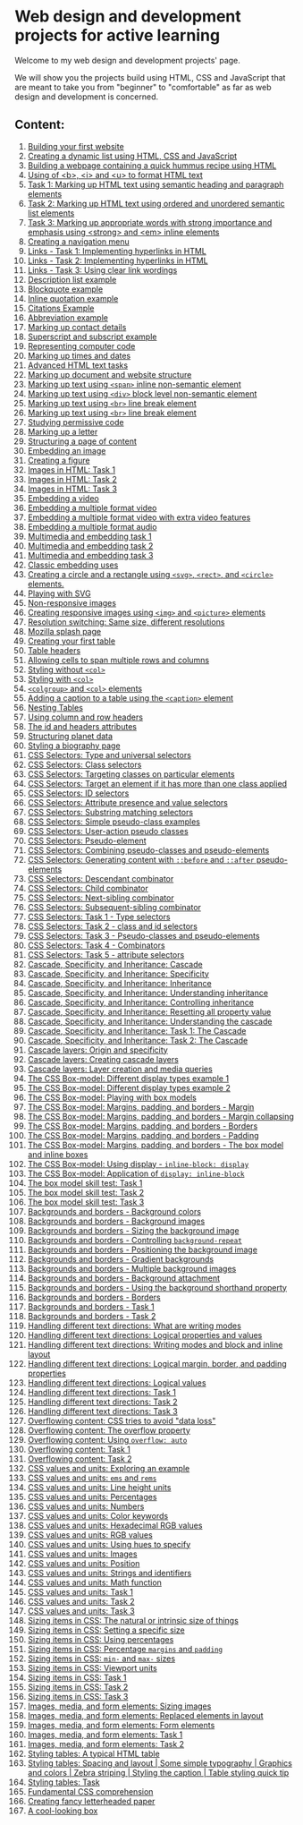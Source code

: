 # Web design and development projects for active learning

Welcome to my web design and development projects' page. 

We will show you the projects build using HTML, CSS and JavaScript that are meant to take you from "beginner" to "comfortable" as far as web design and development is concerned. 

## Content:
<ol>
  <li><a href="https://github.com/olumpeter/web-projects/tree/main/1-test-site">
        Building your first website</a></li>
  <li><a href="https://github.com/olumpeter/web-projects/tree/main/2-dynamic-list">
        Creating a dynamic list using HTML, CSS and JavaScript</a></li>
  <li><a href="https://github.com/olumpeter/web-projects/tree/main/3-quick-hummus-recipe">
        Building a webpage containing a quick hummus recipe using HTML</a></li>
  <li><a href="https://github.com/olumpeter/web-projects/tree/main/4-bold-italic-underline">
        Using of &lt;b&gt;, &lt;i&gt; and &lt;u&gt; to format HTML text</a></li>
  <li><a href="https://github.com/olumpeter/web-projects/tree/main/5-task-1-headings-paragraphs">
        Task 1: Marking up HTML text using semantic heading and paragraph elements</a></li>
  <li><a href="https://github.com/olumpeter/web-projects/tree/main/6-task-2-lists-headings-paragraphs">
        Task 2: Marking up HTML text using ordered and unordered semantic list elements</a></li>
  <li><a href="https://github.com/olumpeter/web-projects/tree/main/7-task-3-emphasis-importance">
        Task 3: Marking up appropriate words with strong importance and emphasis using &lt;strong&gt; and &lt;em&gt; inline elements</a></li>
  <li><a href="https://github.com/olumpeter/web-projects/tree/main/8-navigation-menu">
        Creating a navigation menu</a></li>
  <li><a href="https://github.com/olumpeter/web-projects/tree/main/9-links-task-1-whales">
        Links - Task 1: Implementing hyperlinks in HTML</a></li>
  <li><a href="https://github.com/olumpeter/web-projects/tree/main/10-links-task-2-relative-absolute-paths-document-fragments">
        Links - Task 2: Implementing hyperlinks in HTML</a></li>
  <li><a href="https://github.com/olumpeter/web-projects/tree/main/11-links-task-3-good-link-text">
        Links - Task 3: Using clear link wordings</a></li>
  <li><a href="https://github.com/olumpeter/web-projects/tree/main/12-description-list-example">
        Description list example</a></li>
  <li><a href="https://github.com/olumpeter/web-projects/tree/main/13-blockquote-example">
        Blockquote example</a></li>
  <li><a href="https://github.com/olumpeter/web-projects/tree/main/14-inline-quotation-example">
        Inline quotation example</a></li>
  <li><a href="https://github.com/olumpeter/web-projects/tree/main/15-citations-example">
        Citations Example</a></li>
  <li><a href="https://github.com/olumpeter/web-projects/tree/main/16-abbreviation-example">
        Abbreviation example</a></li>
  <li><a href="https://github.com/olumpeter/web-projects/tree/main/17-contact-details-example">
        Marking up contact details</a></li>
  <li><a href="https://github.com/olumpeter/web-projects/tree/main/18-superscript-and-subscript">
        Superscript and subscript example</a></li>
  <li><a href="https://github.com/olumpeter/web-projects/tree/main/19-representing-computer-code">
        Representing computer code</a></li>
  <li><a href="https://github.com/olumpeter/web-projects/tree/main/20-times-and-dates">
        Marking up times and dates</a></li>
  <li><a href="https://github.com/olumpeter/web-projects/tree/main/21-Advanced-HTML-text-tasks">
        Advanced HTML text tasks</a></li>
  <li><a href="https://github.com/olumpeter/web-projects/tree/main/22-HTML-for-structuring-content">
        Marking up document and website structure</a></li>
  <li><a href="https://github.com/olumpeter/web-projects/tree/main/23-non-semanic-wrappers/span">
        Marking up text using <code>&lt;span&gt;</code> inline non-semantic element</a></li>
  <li><a href="https://github.com/olumpeter/web-projects/tree/main/23-non-semanic-wrappers/div">
        Marking up text using <code>&lt;div&gt;</code> block level non-semantic element</a></li>
  <li><a href="https://github.com/olumpeter/web-projects/tree/main/24-line-breaks-and-horizontal-rules/line-break-element">
        Marking up text using <code>&lt;br&gt;</code> line break element</a></li>
  <li><a href="https://github.com/olumpeter/web-projects/tree/main/24-line-breaks-and-horizontal-rules/thematic-break-element">
        Marking up text using <code>&lt;br&gt;</code> line break element</a></li>
  <li><a href="https://github.com/olumpeter/web-projects/tree/main/25-studying-permissive-code">
        Studying permissive code</li>
  <li><a href="https://github.com/olumpeter/web-projects/tree/main/26-marking-up-a-letter">
        Marking up a letter</li>
  <li><a href="https://github.com/olumpeter/web-projects/tree/main/27-structuring-a-page-of-content">
        Structuring a page of content</li>
  <li><a href="https://github.com/olumpeter/web-projects/tree/main/28-embedding-an-image">
        Embedding an image</li>
  <li><a href="https://github.com/olumpeter/web-projects/tree/main/29-creating-a-figure">
        Creating a figure</li>
  <li><a href="https://github.com/olumpeter/web-projects/tree/main/30-images-in-html/Task-1">
        Images in HTML: Task 1</li>
  <li><a href="https://github.com/olumpeter/web-projects/tree/main/30-images-in-html/Task-2">
        Images in HTML: Task 2</li>
  <li><a href="https://github.com/olumpeter/web-projects/tree/main/30-images-in-html/Task-3">
        Images in HTML: Task 3</li>
  <li><a href="https://github.com/olumpeter/web-projects/tree/main/31-embedding-a-video/Task-3">
        Embedding a video</li>
  <li><a href="https://github.com/olumpeter/web-projects/tree/main/32-embedding-a-multiple-format-video">
        Embedding a multiple format video</li>
  <li><a href="https://github.com/olumpeter/web-projects/tree/main/33-embedding-a-multiple-format-video-with-extra-video-features">
        Embedding a multiple format video with extra video features</li>
  <li><a href="https://github.com/olumpeter/web-projects/tree/main/34-embedding-a-multiple-format-audio">
        Embedding a multiple format audio</li>
  <li><a href="https://github.com/olumpeter/web-projects/tree/main/35-multimedia-and-embedding-tasks/task-1">
        Multimedia and embedding task 1</li>
  <li><a href="https://github.com/olumpeter/web-projects/tree/main/35-multimedia-and-embedding-tasks/task-2">
        Multimedia and embedding task 2</li>
  <li><a href="https://github.com/olumpeter/web-projects/tree/main/35-multimedia-and-embedding-tasks/task-3">
        Multimedia and embedding task 3</li>
  <li><a href="https://github.com/olumpeter/web-projects/tree/main/36-classic-embedding-uses">
        Classic embedding uses</li>
  <li><a href="https://github.com/olumpeter/web-projects/tree/main/37-creates-a-circle-and-a-rectangle">
        Creating a circle and a rectangle using <code>&lt;svg&gt;</code>, <code>&lt;rect&gt;</code>, and  <code>&lt;circle&gt;</code> elements.</li>
  <li><a href="https://github.com/olumpeter/web-projects/tree/main/38-playing-with-svg">
        Playing with SVG</li>
  <li><a href="https://github.com/olumpeter/web-projects/tree/main/39-non-responsive-images">
        Non-responsive images</li>
  <li><a href="https://github.com/olumpeter/web-projects/tree/main/40-responsive-images">
        Creating responsive images  using <code>&lt;img&gt;</code> and <code>&lt;picture&gt;</code> elements</li>
  <li><a href="https://github.com/olumpeter/web-projects/tree/main/41-resolution-switching-images">
        Resolution switching: Same size, different resolutions</li>
  <li><a href="https://github.com/olumpeter/web-projects/tree/main/42-mozilla-splash-page">
        Mozilla splash page</li>
  <li><a href="https://github.com/olumpeter/web-projects/tree/main/43-creating-your-first-table">
        Creating your first table</li>
  <li><a href="https://github.com/olumpeter/web-projects/tree/main/44-table-headers">
        Table headers</li>
  <li><a href="https://github.com/olumpeter/web-projects/tree/main/45-allowing-cells-to-span-multiple-rows-and-columns">
        Allowing cells to span multiple rows and columns</li>
  <li><a href="https://github.com/olumpeter/web-projects/tree/main/46-styling-without-col-element">
        Styling without <code>&lt;col&gt;</code></li>
  <li><a href="https://github.com/olumpeter/web-projects/tree/main/47-styling-with-col-element">
        Styling with <code>&lt;col&gt;</code></li>
  <li><a href="https://github.com/olumpeter/web-projects/tree/main/48-colgroup-and-col">
        <code>&lt;colgroup&gt;</code> and <code>&lt;col&gt;</code> elements</li>
  <li><a href="https://github.com/olumpeter/web-projects/tree/main/49-adding-a-caption-to-a-table">
        Adding a caption to a table using the <code>&lt;caption&gt;</code> element</li>
  <li><a href="https://github.com/olumpeter/web-projects/tree/main/51-nesting-tables">
        Nesting Tables</li>
  <li><a href="https://github.com/olumpeter/web-projects/tree/main/52-using-column-and-row-headers">
        Using column and row headers</li>
  <li><a href="https://github.com/olumpeter/web-projects/tree/main/53-the-id-and-headers-attributes">
        The id and headers attributes</li>
  <li><a href="https://github.com/olumpeter/web-projects/tree/main/54-structuring-planet-data">
        Structuring planet data</li>
  <li><a href="https://github.com/olumpeter/web-projects/tree/main/55-styling-a-biography-page">
        Styling a biography page</li>
  <li><a href="https://github.com/olumpeter/web-projects/tree/main/56-css-selectors/1-type-and-universal">
        CSS Selectors: Type and universal selectors</li>
  <li><a href="https://github.com/olumpeter/web-projects/tree/main/56-css-selectors/2a-class">
        CSS Selectors: Class selectors</li>
  <li><a href="https://github.com/olumpeter/web-projects/tree/main/56-css-selectors/2b-targeting-classes-on-particular-elements">
        CSS Selectors: Targeting classes on particular elements</li>
  <li><a href="https://github.com/olumpeter/web-projects/tree/main/56-css-selectors/2c-targetting-an-element-if-it-has-more-than-one-class-applied">
        CSS Selectors: Target an element if it has more than one class applied</li>
  <li><a href="https://github.com/olumpeter/web-projects/tree/main/56-css-selectors/2c-targetting-an-element-if-it-has-more-than-one-class-applied">
        CSS Selectors: ID selectors</li>
  <li><a href="https://github.com/olumpeter/web-projects/tree/main/56-css-selectors/5a-presence-and-value-selectors">
        CSS Selectors: Attribute presence and value selectors</li>
  <li><a href="https://github.com/olumpeter/web-projects/tree/main/56-css-selectors/5b-substring-matching-selectors">
        CSS Selectors: Substring matching selectors</li>
  <li><a href="https://github.com/olumpeter/web-projects/tree/main/56-css-selectors/6a-simple-pseudo-class-example">
        CSS Selectors: Simple pseudo-class examples</li>
  <li><a href="https://github.com/olumpeter/web-projects/tree/main/56-css-selectors/6a-simple-pseudo-class-example">
        CSS Selectors: User-action pseudo classes</li>
  <li><a href="https://github.com/olumpeter/web-projects/tree/main/56-css-selectors/7a-pseudo-elements">
        CSS Selectors: Pseudo-element</li>
  <li><a href="https://github.com/olumpeter/web-projects/tree/main/56-css-selectors/7b-combining-pseudo-classes-and-pseudo-elements">
        CSS Selectors: Combining pseudo-classes and pseudo-elements</li>
  <li><a href="https://github.com/olumpeter/web-projects/tree/main/56-css-selectors/7c-generating-content-with-before-and-after-pseudo-elements">
        CSS Selectors: Generating content with <code>::before</code> and <code>::after</code> pseudo-elements</li>
  <li><a href="https://github.com/olumpeter/web-projects/tree/main/56-css-selectors/8a-descendant-combinator">
        CSS Selectors: Descendant combinator</li>
  <li><a href="https://github.com/olumpeter/web-projects/tree/main/56-css-selectors/8b-child-combinator">
        CSS Selectors: Child combinator</li>
  <li><a href="https://github.com/olumpeter/web-projects/tree/main/56-css-selectors/8c-next-sibling-combinator">
        CSS Selectors: Next-sibling combinator</li>
  <li><a href="https://github.com/olumpeter/web-projects/tree/main/56-css-selectors/8d-subsequent-sibling-combinator">
        CSS Selectors: Subsequent-sibling combinator</li>
  <li><a href="https://github.com/olumpeter/web-projects/tree/main/56-css-selectors/task-1-type-selectors">
        CSS Selectors: Task 1 - Type selectors</li>
  <li><a href="https://github.com/olumpeter/web-projects/tree/main/56-css-selectors/task-2-class-and-id-selectors">
        CSS Selectors: Task 2 - class and id selectors</li>
  <li><a href="https://github.com/olumpeter/web-projects/tree/main/56-css-selectors/task-3-pseudo-classes-and-pseudo-elements">
        CSS Selectors: Task 3 - Pseudo-classes and pseudo-elements</li>
  <li><a href="https://github.com/olumpeter/web-projects/tree/main/56-css-selectors/task-4-combinators">
        CSS Selectors: Task 4 - Combinators</li>
  <li><a href="https://github.com/olumpeter/web-projects/tree/main/56-css-selectors/task-5-attribute-selectors">
        CSS Selectors: Task 5 - attribute selectors</li>
  <li><a href="https://github.com/olumpeter/web-projects/tree/main/57-cascade-specificity-and-inheritance/57a-cascade">
        Cascade, Specificity, and Inheritance: Cascade</li>
  <li><a href="https://github.com/olumpeter/web-projects/tree/main/57-cascade-specificity-and-inheritance/57b-specificity">
        Cascade, Specificity, and Inheritance: Specificity</li>
  <li><a href="https://github.com/olumpeter/web-projects/tree/main/57-cascade-specificity-and-inheritance/57c-inheritance">
        Cascade, Specificity, and Inheritance: Inheritance</li>
  <li><a href="https://github.com/olumpeter/web-projects/tree/main/57-cascade-specificity-and-inheritance/57d-understanding-inheritance">
        Cascade, Specificity, and Inheritance: Understanding inheritance</li>
  <li><a href="https://github.com/olumpeter/web-projects/tree/main/57-cascade-specificity-and-inheritance/57e-controlling-inheritance">
        Cascade, Specificity, and Inheritance: Controlling inheritance</li>
  <li><a href="https://github.com/olumpeter/web-projects/tree/main/57-cascade-specificity-and-inheritance/57f-resetting-all-property-values">
        Cascade, Specificity, and Inheritance: Resetting all property value</li>
  <li><a href="https://github.com/olumpeter/web-projects/tree/main/57-cascade-specificity-and-inheritance/57g-understanding-the-cascade">
        Cascade, Specificity, and Inheritance: Understanding the cascade</li>
  <li><a href="https://github.com/olumpeter/web-projects/tree/main/57-cascade-specificity-and-inheritance/57h-the-cascade-task-1">
        Cascade, Specificity, and Inheritance: Task 1: The Cascade</li>
  <li><a href="https://github.com/olumpeter/web-projects/tree/main/57-cascade-specificity-and-inheritance/57i-the-cascade-task-2">
        Cascade, Specificity, and Inheritance: Task 2: The Cascade</li>
  <li><a href="https://github.com/olumpeter/web-projects/tree/main/58-cascade-layers/58a-origin-and-specificity">
        Cascade layers: Origin and specificity</li>
  <li><a href="https://github.com/olumpeter/web-projects/tree/main/58-cascade-layers/58b-creating-cascade-layers">
        Cascade layers: Creating cascade layers</li>
  <li><a href="https://github.com/olumpeter/web-projects/tree/main/58-cascade-layers/58c-layer-creation-and-media-queries">
        Cascade layers: Layer creation and media queries</li>
  <li><a href="https://github.com/olumpeter/web-projects/tree/main/59-the-css-box-model/59a-examples-of-different-display-types/example-1">
        The CSS Box-model: Different display types example 1</li>
  <li><a href="https://github.com/olumpeter/web-projects/tree/main/59-the-css-box-model/59a-examples-of-different-display-types/example-2">
        The CSS Box-model: Different display types example 2</li>
  <li><a href="https://github.com/olumpeter/web-projects/tree/main/59-the-css-box-model/59b-playing-with-box-models">
        The CSS Box-model: Playing with box models</li>
  <li><a href="https://github.com/olumpeter/web-projects/tree/main/59-the-css-box-model/59c-margins-padding-and-borders/a-margin">
        The CSS Box-model: Margins, padding, and borders - Margin</li>
  <li><a href="https://github.com/olumpeter/web-projects/tree/main/59-the-css-box-model/59c-margins-padding-and-borders/b-margin-collapsing">
        The CSS Box-model: Margins, padding, and borders - Margin collapsing</li>
  <li><a href="https://github.com/olumpeter/web-projects/tree/main/59-the-css-box-model/59c-margins-padding-and-borders/c-border">
        The CSS Box-model: Margins, padding, and borders - Borders</li>
  <li><a href="https://github.com/olumpeter/web-projects/tree/main/59-the-css-box-model/59c-margins-padding-and-borders/d-padding">
        The CSS Box-model: Margins, padding, and borders - Padding</li>
  <li><a href="https://github.com/olumpeter/web-projects/tree/main/59-the-css-box-model/59c-margins-padding-and-borders/e-the-box-model-and-inline-boxes">
        The CSS Box-model: Margins, padding, and borders - The box model and inline boxes</li>
  <li><a href="https://github.com/olumpeter/web-projects/tree/main/59-the-css-box-model/59c-margins-padding-and-borders/f-using-display-inline-block">
        The CSS Box-model: Using display - <code>inline-block: display</code></li>
  <li><a href="https://github.com/olumpeter/web-projects/tree/main/59-the-css-box-model/59c-margins-padding-and-borders/g-application-of-display-inline-block">
        The CSS Box-model: Application of <code>display: inline-block</code></li>
  <li><a href="https://github.com/olumpeter/web-projects/tree/main/59-the-css-box-model/59d-test-your-skills/a-task-1">
        The box model skill test: Task 1</li>
  <li><a href="https://github.com/olumpeter/web-projects/tree/main/59-the-css-box-model/59d-test-your-skills/b-task-2">
        The box model skill test: Task 2</li>
  <li><a href="https://github.com/olumpeter/web-projects/tree/main/59-the-css-box-model/59d-test-your-skills/c-task-3">
        The box model skill test: Task 3</li>
  <li><a href="https://github.com/olumpeter/web-projects/tree/main/60-backgrounds-and-borders/a-background-colors">
        Backgrounds and borders - Background colors</li>
  <li><a href="https://github.com/olumpeter/web-projects/tree/main/60-backgrounds-and-borders/b-background-images">
        Backgrounds and borders - Background images</li>
  <li><a href="https://github.com/olumpeter/web-projects/tree/main/60-backgrounds-and-borders/c-controlling-background-repeat">
        Backgrounds and borders - Sizing the background image</li>
  <li><a href="https://github.com/olumpeter/web-projects/tree/main/60-backgrounds-and-borders/d-sizing-the-background-image">
        Backgrounds and borders - Controlling <code>background-repeat</code></li>
  <li><a href="https://github.com/olumpeter/web-projects/tree/main/60-backgrounds-and-borders/e-positioning-the-background-image">
        Backgrounds and borders - Positioning the background image</li>
  <li><a href="https://github.com/olumpeter/web-projects/tree/main/60-backgrounds-and-borders/f-gradient-backgrounds">
        Backgrounds and borders - Gradient backgrounds</li>
  <li><a href="https://github.com/olumpeter/web-projects/tree/main/60-backgrounds-and-borders/g-multiple-background-images">
        Backgrounds and borders - Multiple background images</li>
  <li><a href="https://github.com/olumpeter/web-projects/tree/main/60-backgrounds-and-borders/h-background-attachment">
        Backgrounds and borders - Background attachment</li>
  <li><a href="https://github.com/olumpeter/web-projects/tree/main/60-backgrounds-and-borders/j-using-the-background-shorthand-property">
        Backgrounds and borders - Using the background shorthand property</li>
  <li><a href="https://github.com/olumpeter/web-projects/tree/main/60-backgrounds-and-borders/k-borders">
        Backgrounds and borders - Borders</li>
  <li><a href="https://github.com/olumpeter/web-projects/tree/main/60-backgrounds-and-borders/m-task-1">
        Backgrounds and borders - Task 1</li>
  <li><a href="https://github.com/olumpeter/web-projects/tree/main/60-backgrounds-and-borders/n-task-2">
        Backgrounds and borders - Task 2</li>
  <li><a href="https://github.com/olumpeter/web-projects/tree/main/61-handling-different-text-directions/a-what-are-writing-modes">
        Handling different text directions: What are writing modes</li>
  <li><a href="https://github.com/olumpeter/web-projects/tree/main/61-handling-different-text-directions/b-writing-modes-and-block-and-inline-layout">
        Handling different text directions: Logical properties and values</li>
  <li><a href="https://github.com/olumpeter/web-projects/tree/main/61-handling-different-text-directions/c-logical-properties-and-values">
        Handling different text directions: Writing modes and block and inline layout</li>
  <li><a href="https://github.com/olumpeter/web-projects/tree/main/61-handling-different-text-directions/d-logical-margin-border-and-padding-properties">
        Handling different text directions: Logical margin, border, and padding properties</li>
  <li><a href="https://github.com/olumpeter/web-projects/tree/main/61-handling-different-text-directions/e-logical-values">
        Handling different text directions: Logical values</li>
  <li><a href="https://github.com/olumpeter/web-projects/tree/main/61-handling-different-text-directions/f-task-1">
        Handling different text directions: Task 1</li>
  <li><a href="https://github.com/olumpeter/web-projects/tree/main/61-handling-different-text-directions/g-task-2">
        Handling different text directions: Task 2</li>
  <li><a href="https://github.com/olumpeter/web-projects/tree/main/61-handling-different-text-directions/h-task-3">
        Handling different text directions: Task 3</li>
  <li><a href="https://github.com/olumpeter/web-projects/tree/main/62-overflowing-content/a-what-is-overflow">
        Overflowing content: CSS tries to avoid &quot;data loss&quot;</li>
  <li><a href="https://github.com/olumpeter/web-projects/tree/main/62-overflowing-content/b-the-overflow-property">
        Overflowing content: The overflow property</li>
  <li><a href="https://github.com/olumpeter/web-projects/tree/main/62-overflowing-content/c-the-overflow-property-value-of-auto">
        Overflowing content: Using <code>overflow: auto</code></li>
  <li><a href="https://github.com/olumpeter/web-projects/tree/main/62-overflowing-content/d-task-1">
        Overflowing content: Task 1</li>
  <li><a href="https://github.com/olumpeter/web-projects/tree/main/62-overflowing-content/e-task-2">
        Overflowing content: Task 2</li>
  <li><a href="https://github.com/olumpeter/web-projects/tree/main/63-CSS-values-and-units/a-exploring-an-example">
        CSS values and units: Exploring an example</li>
  <li><a href="https://github.com/olumpeter/web-projects/tree/main/63-CSS-values-and-units/b-ems-and-rems">
        CSS values and units: <code>ems</code> and <code>rems</code></li>
  <li><a href="https://github.com/olumpeter/web-projects/tree/main/63-CSS-values-and-units/c-line-height-units">
        CSS values and units: Line height units</li>
  <li><a href="https://github.com/olumpeter/web-projects/tree/main/63-CSS-values-and-units/d-percentages">
        CSS values and units: Percentages</li>
  <li><a href="https://github.com/olumpeter/web-projects/tree/main/63-CSS-values-and-units/e-numbers">
        CSS values and units: Numbers</li>
  <li><a href="https://github.com/olumpeter/web-projects/tree/main/63-CSS-values-and-units/f-color-keywords">
        CSS values and units: Color keywords</li>
  <li><a href="https://github.com/olumpeter/web-projects/tree/main/63-CSS-values-and-units/g-hexadecimal-RGB-values">
        CSS values and units: Hexadecimal RGB values</li>
  <li><a href="https://github.com/olumpeter/web-projects/tree/main/63-CSS-values-and-units/h-RGB-values">
        CSS values and units: RGB values</li>
  <li><a href="https://github.com/olumpeter/web-projects/tree/main/63-CSS-values-and-units/i-using-hues-to-specify-a-color">
        CSS values and units: Using hues to specify</li>
  <li><a href="https://github.com/olumpeter/web-projects/tree/main/63-CSS-values-and-units/j-images">
        CSS values and units: Images</li>
  <li><a href="https://github.com/olumpeter/web-projects/tree/main/63-CSS-values-and-units/k-position">
        CSS values and units: Position</li>
  <li><a href="https://github.com/olumpeter/web-projects/tree/main/63-CSS-values-and-units/l-strings-and-identifiers">
        CSS values and units: Strings and identifiers</li>
  <li><a href="https://github.com/olumpeter/web-projects/tree/main/63-CSS-values-and-units/m-math-functions">
        CSS values and units: Math function</li>
  <li><a href="https://github.com/olumpeter/web-projects/tree/main/63-CSS-values-and-units/n-task-1">
        CSS values and units: Task 1</li>
  <li><a href="https://github.com/olumpeter/web-projects/tree/main/63-CSS-values-and-units/o-task-2">
        CSS values and units: Task 2</li>
  <li><a href="https://github.com/olumpeter/web-projects/tree/main/63-CSS-values-and-units/p-task-3">
        CSS values and units: Task 3</li>
  <li><a href="https://github.com/olumpeter/web-projects/tree/main/64-sizing-items-in-css/a-the-natural-or-intrinsic-size-of-things">
        Sizing items in CSS: The natural or intrinsic size of things</li>
  <li><a href="https://github.com/olumpeter/web-projects/tree/main/64-sizing-items-in-css/b-setting-a-specific-size">
        Sizing items in CSS: Setting a specific size</li>
  <li><a href="https://github.com/olumpeter/web-projects/tree/main/64-sizing-items-in-css/c-using-percentages">
        Sizing items in CSS: Using percentages</li>
  <li><a href="https://github.com/olumpeter/web-projects/tree/main/64-sizing-items-in-css/d-percentage-margins-and-padding">
        Sizing items in CSS: Percentage <code>margins</code> and <code>padding</code></li>
  <li><a href="https://github.com/olumpeter/web-projects/tree/main/64-sizing-items-in-css/e-min-and-max-sizes">
        Sizing items in CSS: <code>min-</code> and <code>max-</code> sizes</li>
  <li><a href="https://github.com/olumpeter/web-projects/tree/main/64-sizing-items-in-css/f-viewport-units">
        Sizing items in CSS: Viewport units</li>
  <li><a href="https://github.com/olumpeter/web-projects/tree/main/64-sizing-items-in-css/g-task-1">
        Sizing items in CSS: Task 1</li>
  <li><a href="https://github.com/olumpeter/web-projects/tree/main/64-sizing-items-in-css/h-task-2">
        Sizing items in CSS: Task 2</li>
  <li><a href="https://github.com/olumpeter/web-projects/tree/main/64-sizing-items-in-css/i-task-3">
        Sizing items in CSS: Task 3</li>
  <li><a href="https://github.com/olumpeter/web-projects/tree/main/65-images-media-and-form-elements/a-sizing-images">
        Images, media, and form elements: Sizing images</li>
  <li><a href="https://github.com/olumpeter/web-projects/tree/main/65-images-media-and-form-elements/b-replaced-elements-in-layout">
        Images, media, and form elements: Replaced elements in layout</li>
  <li><a href="https://github.com/olumpeter/web-projects/tree/main/65-images-media-and-form-elements/c-form-elements">
        Images, media, and form elements: Form elements</li>
  <li><a href="https://github.com/olumpeter/web-projects/tree/main/65-images-media-and-form-elements/d-task-1">
        Images, media, and form elements: Task 1</li>
  <li><a href="https://github.com/olumpeter/web-projects/tree/main/65-images-media-and-form-elements/e-task-2">
        Images, media, and form elements: Task 2</li>
  <li><a href="https://github.com/olumpeter/web-projects/tree/main/66-styling-tables/a-a-typical-HTML-table">
        Styling tables: A typical HTML table</li>
  <li><a href="https://github.com/olumpeter/web-projects/tree/main/66-styling-tables/b-styling-our-table">
        Styling tables: Spacing and layout | Some simple typography | Graphics and colors | Zebra striping | Styling the caption | Table styling quick tip</li>
  <li><a href="https://github.com/olumpeter/web-projects/tree/main/66-styling-tables/c-task">
        Styling tables: Task</li>
  <li><a href="https://github.com/olumpeter/web-projects/tree/main/67-fundamental-CSS-comprehension/fundamental-css-comprehension">
        Fundamental CSS comprehension</li>
  <li><a href="https://github.com/olumpeter/web-projects/tree/main/68-creating-fancy-letterheaded-paper/create-fancy-letterheaded-paper">
        Creating fancy letterheaded paper </li>
  <li><a href="https://github.com/olumpeter/web-projects/tree/main/69-a-cool-looking box/a-cool-looking box">
        A cool-looking box</li>
</ol>
